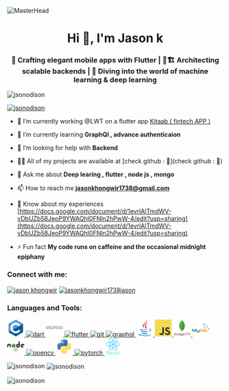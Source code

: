 ![MasterHead](https://wallpaper.dog/large/20512772.jpg)

<h1 align="center">Hi 👋, I'm Jason k</h1>
<h3 align="center">📱 Crafting elegant mobile apps with Flutter | 🏢🏗️ Architecting scalable backends | 🧠 Diving into the world of machine learning & deep learning</h3>


<p align="left"> <img src="https://komarev.com/ghpvc/?username=jsonodison&label=Profile%20views&color=0e75b6&style=flat" alt="jsonodison" /> </p>

<p align="left"> <a href="https://github.com/ryo-ma/github-profile-trophy"><img src="https://github-profile-trophy.vercel.app/?username=jsonodison" alt="jsonodison" /></a> </p>

- 🔭 I’m currently working @LWT on a flutter app [Kitaab ( fintech APP )](🔒)

- 🌱 I’m currently learning **GraphQl , advance authenticaion**

- 🤝 I’m looking for help with **Backend**

- 👨‍💻 All of my projects are available at [check github : 📱](check github : 📱)

- 💬 Ask me about **Deep learing , flutter , node js , mongo**

- 📫 How to reach me **jasonkhongwir1738@gmail.com**

- 📄 Know about my experiences [https://docs.google.com/document/d/1evrlAlTmdWV-vDbUZb58JeoP9YWAQhI0FNln2hPwW-4/edit?usp=sharing](https://docs.google.com/document/d/1evrlAlTmdWV-vDbUZb58JeoP9YWAQhI0FNln2hPwW-4/edit?usp=sharing)

- ⚡ Fun fact **My code runs on caffeine and the occasional midnight epiphany**


<h3 align="left">Connect with me:</h3>
<p align="left">
<a href="https://linkedin.com/in/jason khongwir" target="blank"><img align="center" src="https://raw.githubusercontent.com/rahuldkjain/github-profile-readme-generator/master/src/images/icons/Social/linked-in-alt.svg" alt="jason khongwir" height="30" width="40" /></a>
<a href="https://auth.geeksforgeeks.org/user/jasonkhongwir1738jason" target="blank"><img align="center" src="https://raw.githubusercontent.com/rahuldkjain/github-profile-readme-generator/master/src/images/icons/Social/geeks-for-geeks.svg" alt="jasonkhongwir1738jason" height="30" width="40" /></a>
</p>

<h3 align="left">Languages and Tools:</h3>
<p align="left"> <a href="https://www.cprogramming.com/" target="_blank" rel="noreferrer"> <img src="https://raw.githubusercontent.com/devicons/devicon/master/icons/c/c-original.svg" alt="c" width="40" height="40"/> </a> <a href="https://dart.dev" target="_blank" rel="noreferrer"> <img src="https://www.vectorlogo.zone/logos/dartlang/dartlang-icon.svg" alt="dart" width="40" height="40"/> </a> <a href="https://expressjs.com" target="_blank" rel="noreferrer"> <img src="https://raw.githubusercontent.com/devicons/devicon/master/icons/express/express-original-wordmark.svg" alt="express" width="40" height="40"/> </a> <a href="https://flutter.dev" target="_blank" rel="noreferrer"> <img src="https://www.vectorlogo.zone/logos/flutterio/flutterio-icon.svg" alt="flutter" width="40" height="40"/> </a> <a href="https://git-scm.com/" target="_blank" rel="noreferrer"> <img src="https://www.vectorlogo.zone/logos/git-scm/git-scm-icon.svg" alt="git" width="40" height="40"/> </a> <a href="https://graphql.org" target="_blank" rel="noreferrer"> <img src="https://www.vectorlogo.zone/logos/graphql/graphql-icon.svg" alt="graphql" width="40" height="40"/> </a> <a href="https://www.java.com" target="_blank" rel="noreferrer"> <img src="https://raw.githubusercontent.com/devicons/devicon/master/icons/java/java-original.svg" alt="java" width="40" height="40"/> </a> <a href="https://developer.mozilla.org/en-US/docs/Web/JavaScript" target="_blank" rel="noreferrer"> <img src="https://raw.githubusercontent.com/devicons/devicon/master/icons/javascript/javascript-original.svg" alt="javascript" width="40" height="40"/> </a> <a href="https://www.mongodb.com/" target="_blank" rel="noreferrer"> <img src="https://raw.githubusercontent.com/devicons/devicon/master/icons/mongodb/mongodb-original-wordmark.svg" alt="mongodb" width="40" height="40"/> </a> <a href="https://www.mysql.com/" target="_blank" rel="noreferrer"> <img src="https://raw.githubusercontent.com/devicons/devicon/master/icons/mysql/mysql-original-wordmark.svg" alt="mysql" width="40" height="40"/> </a> <a href="https://nodejs.org" target="_blank" rel="noreferrer"> <img src="https://raw.githubusercontent.com/devicons/devicon/master/icons/nodejs/nodejs-original-wordmark.svg" alt="nodejs" width="40" height="40"/> </a> <a href="https://opencv.org/" target="_blank" rel="noreferrer"> <img src="https://www.vectorlogo.zone/logos/opencv/opencv-icon.svg" alt="opencv" width="40" height="40"/> </a> <a href="https://www.python.org" target="_blank" rel="noreferrer"> <img src="https://raw.githubusercontent.com/devicons/devicon/master/icons/python/python-original.svg" alt="python" width="40" height="40"/> </a> <a href="https://pytorch.org/" target="_blank" rel="noreferrer"> <img src="https://www.vectorlogo.zone/logos/pytorch/pytorch-icon.svg" alt="pytorch" width="40" height="40"/> </a> <a href="https://reactjs.org/" target="_blank" rel="noreferrer"> <img src="https://raw.githubusercontent.com/devicons/devicon/master/icons/react/react-original-wordmark.svg" alt="react" width="40" height="40"/> </a> </p>

<p><img align="left" src="https://github-readme-stats.vercel.app/api/top-langs?username=jsonodison&show_icons=true&locale=en&layout=compact" alt="jsonodison" /></p>

<p>&nbsp;<img align="center" src="https://github-readme-stats.vercel.app/api?username=jsonodison&show_icons=true&locale=en" alt="jsonodison" /></p>

<p><img align="center" src="https://github-readme-streak-stats.herokuapp.com/?user=jsonodison&" alt="jsonodison" /></p>
